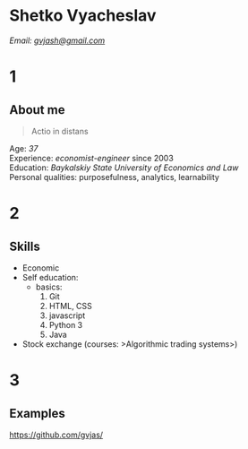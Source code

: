 # Shetko Vyacheslav

*Email: gvjash@gmail.com*

# 1
About me
------------------
> Actio in distans

Age: *37*\
Experience: *economist-engineer* since 2003\
Education: *Baykalskiy State University of Economics and Law*\
Personal qualities: purposefulness, analytics, learnability


# 2
Skills
------------------
- Economic
- Self education:
  - basics: 
    1. Git
    2. HTML, CSS
    3. javascript
    4. Python 3
    5. Java
- Stock exchange (courses: >Algorithmic trading systems>)

# 3
Examples
------------------
https://github.com/gvjas/
